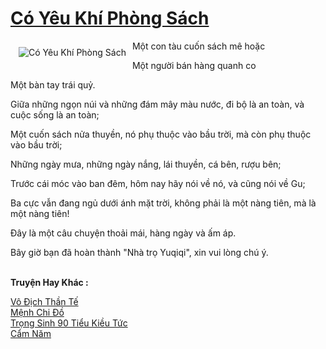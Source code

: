 <a href="https://truyentiki.com/co-yeu-khi-phong-sach.33846/" title="Có Yêu Khí Phòng Sách"><h1>Có Yêu Khí Phòng Sách</h1></a><div style="display:table"><img align="right" style="float: left; padding: 10px;" src="https://truyentiki.com/a/img/str/src/33846.jpg" alt="Có Yêu Khí Phòng Sách">Một con tàu cuốn sách mê hoặc <p></p> Một người bán hàng quanh co <p></p> Một bàn tay trái quỷ. <p></p> Giữa những ngọn núi và những đám mây màu nước, đi bộ là an toàn, và cuộc sống là an toàn; <p></p> Một cuốn sách nửa thuyền, nó phụ thuộc vào bầu trời, mà còn phụ thuộc vào bầu trời; <p></p> Những ngày mưa, những ngày nắng, lái thuyền, cá bên, rượu bên; <p></p> Trước cái móc vào ban đêm, hôm nay hãy nói về nó, và cũng nói về Gu; <p></p> Ba cực vẫn đang ngủ dưới ánh mặt trời, không phải là một nàng tiên, mà là một nàng tiên! <p></p> Đây là một câu chuyện thoải mái, hàng ngày và ấm áp. <p></p> Bây giờ bạn đã hoàn thành "Nhà trọ Yuqiqi", xin vui lòng chú ý.</div><p><br><b>Truyện Hay Khác :</b></p><a href="https://truyentiki.com/vo-dich-than-te.33845/" alt="Vô Địch Thần Tế">Vô Địch Thần Tế</a><br/><a href="https://github.com/nownovels/top500/tree/master/truyenhay/33514/" alt="Mệnh Chi Đồ">Mệnh Chi Đồ</a><br/><a href="https://github.com/nownovels/top500/tree/master/truyenhay/33458/" alt="Trọng Sinh 90 Tiểu Kiều Tức">Trọng Sinh 90 Tiểu Kiều Tức</a><br/><a href="https://www.scoop.it/topic/nownovels/p/4118750639/2020/05/30/truyen-cam-nam" alt="Cẩm Năm">Cẩm Năm</a><br/>